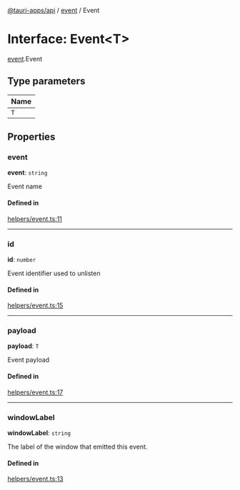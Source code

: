 [@tauri-apps/api](../README.md) / [event](../modules/event.md) / Event

# Interface: Event<T\>

[event](../modules/event.md).Event

## Type parameters

| Name |
| :------ |
| `T` |

## Properties

### event

 **event**: `string`

Event name

#### Defined in

[helpers/event.ts:11](https://github.com/tauri-apps/tauri/blob/679abc6/tooling/api/src/helpers/event.ts#L11)

___

### id

 **id**: `number`

Event identifier used to unlisten

#### Defined in

[helpers/event.ts:15](https://github.com/tauri-apps/tauri/blob/679abc6/tooling/api/src/helpers/event.ts#L15)

___

### payload

 **payload**: `T`

Event payload

#### Defined in

[helpers/event.ts:17](https://github.com/tauri-apps/tauri/blob/679abc6/tooling/api/src/helpers/event.ts#L17)

___

### windowLabel

 **windowLabel**: `string`

The label of the window that emitted this event.

#### Defined in

[helpers/event.ts:13](https://github.com/tauri-apps/tauri/blob/679abc6/tooling/api/src/helpers/event.ts#L13)
